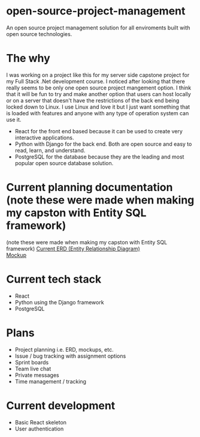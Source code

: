 # open-source-project-management
An open source project management solution for all enviroments built with open source technologies.

# The why
I was working on a project like this for my server side capstone project for my Full Stack .Net development course. I noticed after looking that there really seems to be only one open source project mangement option. I think that it will be fun to try and make another option that users can host locally or on a server that doesn't have the restrictions of the back end being locked down to Linux. I use Linux and love it but I just want something that is loaded with features and anyone with any type of operation system can use it. 

- React for the front end based because it can be used to create very interactive applications.
- Python with Django for the back end. Both are open source and easy to read, learn, and understand.
- PostgreSQL for the database because they are the leading and most popular open source database solution. 

# Current planning documentation (note these were made when making my capston with Entity SQL framework)
(note these were made when making my capston with Entity SQL framework)
[Current ERD (Entity Relationship Diagram)](https://drive.google.com/file/d/1gFTVGgXedhKAeoieMAr1buqYpD_dkQa_/view?usp=sharing) <br />
[Mockup](https://drive.google.com/file/d/1Bgsz_MN2uL5L5baHSSGkJ-zrWxvLzQSu/view?usp=sharing)

# Current tech stack
- React
- Python using the Django framework
- PostgreSQL

# Plans
- Project planning i.e. ERD, mockups, etc.
- Issue / bug tracking with assignment options
- Sprint boards
- Team live chat
- Private messages
- Time management / tracking

# Current development
- Basic React skeleton
- User authentication
